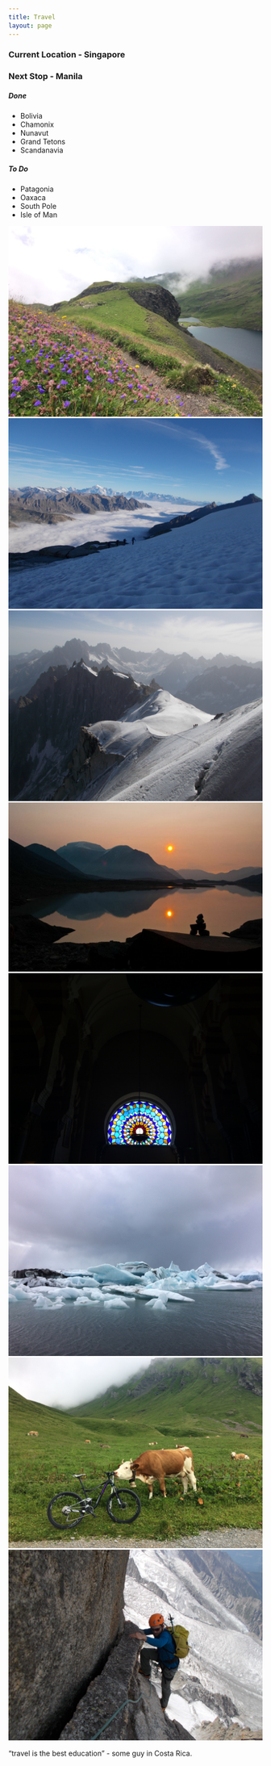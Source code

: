 ```yaml
---
title: Travel
layout: page
---
```


### Current Location - Singapore

### Next Stop - Manila


##### Done 
- Bolivia
- Chamonix
- Nunavut
- Grand Tetons
- Scandanavia

##### To Do
- Patagonia
- Oaxaca
- South Pole
- Isle of Man


<img src="/assets/images/a.jpg">
<img src="/assets/images/b.jpg">
<img src="/assets/images/c.jpg">
<img src="/assets/images/d.jpg">
<img src="/assets/images/e.jpg">
<img src="/assets/images/f.jpg">
<img src="/assets/images/g.jpg">
<img src="/assets/images/h.jpg">


“travel is the best education” - some guy in Costa Rica.
